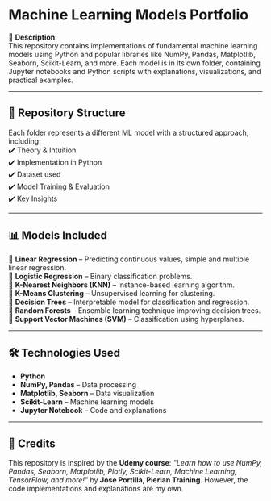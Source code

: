 # Machine Learning Models Portfolio  

📌 **Description**:  
This repository contains implementations of fundamental machine learning models using Python and popular libraries like NumPy, Pandas, Matplotlib, Seaborn, Scikit-Learn, and more. Each model is in its own folder, containing Jupyter notebooks and Python scripts with explanations, visualizations, and practical examples.  

---

## 📁 Repository Structure  
Each folder represents a different ML model with a structured approach, including:  
✔️ Theory & Intuition  
✔️ Implementation in Python  
✔️ Dataset used  
✔️ Model Training & Evaluation  
✔️ Key Insights  

---

## 📊 Models Included  
🔹 **Linear Regression** – Predicting continuous values, simple and multiple linear regression.  
🔹 **Logistic Regression** – Binary classification problems.  
🔹 **K-Nearest Neighbors (KNN)** – Instance-based learning algorithm.  
🔹 **K-Means Clustering** – Unsupervised learning for clustering.  
🔹 **Decision Trees** – Interpretable model for classification and regression.  
🔹 **Random Forests** – Ensemble learning technique improving decision trees.  
🔹 **Support Vector Machines (SVM)** – Classification using hyperplanes.  

---

## 🛠 Technologies Used  
- **Python**  
- **NumPy, Pandas** – Data processing  
- **Matplotlib, Seaborn** – Data visualization  
- **Scikit-Learn** – Machine learning models  
- **Jupyter Notebook** – Code and explanations  

---

## 📝 Credits  
This repository is inspired by the **Udemy course**: *"Learn how to use NumPy, Pandas, Seaborn, Matplotlib, Plotly, Scikit-Learn, Machine Learning, TensorFlow, and more!"* by **Jose Portilla, Pierian Training**. However, the code implementations and explanations are my own.  


